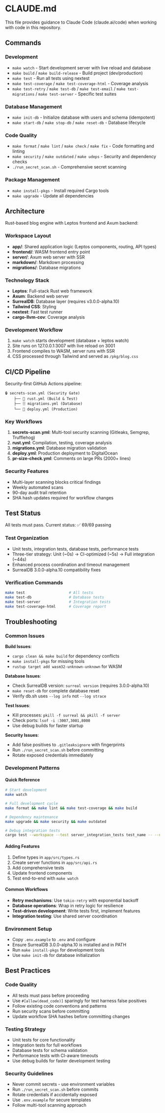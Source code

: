 # CLAUDE.md

This file provides guidance to Claude Code (claude.ai/code) when working with code in this repository.

## Commands

### Development
- `make watch` - Start development server with live reload and database
- `make build` / `make build-release` - Build project (dev/production)
- `make test` - Run all tests using nextest
- `make test-coverage` / `make test-coverage-html` - Coverage analysis
- `make test-retry` / `make test-db` / `make test-email` / `make test-migrations` / `make test-server` - Specific test suites

### Database Management
- `make init-db` - Initialize database with users and schema (idempotent)
- `make start-db` / `make stop-db` / `make reset-db` - Database lifecycle

### Code Quality
- `make format` / `make lint` / `make check` / `make fix` - Code formatting and linting
- `make security` / `make outdated` / `make udeps` - Security and dependency checks
- `./run_secret_scan.sh` - Comprehensive secret scanning

### Package Management
- `make install-pkgs` - Install required Cargo tools
- `make upgrade` - Update all dependencies

## Architecture

Rust-based blog engine with Leptos frontend and Axum backend:

### Workspace Layout
- **app/**: Shared application logic (Leptos components, routing, API types)
- **frontend/**: WASM frontend entry point
- **server/**: Axum web server with SSR
- **markdown/**: Markdown processing
- **migrations/**: Database migrations

### Technology Stack
- **Leptos**: Full-stack Rust web framework
- **Axum**: Backend web server
- **SurrealDB**: Database layer (requires v3.0.0-alpha.10)
- **Tailwind CSS**: Styling
- **nextest**: Fast test runner
- **cargo-llvm-cov**: Coverage analysis

### Development Workflow
1. `make watch` starts development (database + leptos watch)
2. Site runs on 127.0.0.1:3007 with live reload on 3001
3. Frontend compiles to WASM, server runs with SSR
4. CSS processed through Tailwind and served as `/pkg/blog.css`

## CI/CD Pipeline

Security-first GitHub Actions pipeline:

```
🔒 secrets-scan.yml (Security Gate)
    ├── 🦀 rust.yml (Build & Test)
    ├── 🗄️ migrations.yml (Database)
    └── 🚀 deploy.yml (Production)
```

### Key Workflows
1. **secrets-scan.yml**: Multi-tool security scanning (Gitleaks, Semgrep, Trufflehog)
2. **rust.yml**: Compilation, testing, coverage analysis
3. **migrations.yml**: Database migration validation
4. **deploy.yml**: Production deployment to DigitalOcean
5. **pr-size-check.yml**: Comments on large PRs (2000+ lines)

### Security Features
- Multi-layer scanning blocks critical findings
- Weekly automated scans
- 90-day audit trail retention
- SHA hash updates required for workflow changes

## Test Status

All tests must pass. Current status: ✅ 69/69 passing

### Test Organization
- Unit tests, integration tests, database tests, performance tests
- Three-tier strategy: Unit (~0s) → CI-optimized (~5s) → Full integration (~44s)
- Enhanced process coordination and timeout management
- SurrealDB 3.0.0-alpha.10 compatibility fixes

### Verification Commands
```bash
make test                    # All tests
make test-db                 # Database tests
make test-server             # Integration tests
make test-coverage-html      # Coverage report
```

## Troubleshooting

### Common Issues

**Build Issues**:
- `cargo clean && make build` for dependency conflicts
- `make install-pkgs` for missing tools
- `rustup target add wasm32-unknown-unknown` for WASM

**Database Issues**:
- Check SurrealDB version: `surreal version` (requires 3.0.0-alpha.10)
- `make reset-db` for complete database reset
- Verify db.sh uses `--log info` not `--log strace`

**Test Issues**:
- Kill processes: `pkill -f surreal && pkill -f server`
- Check ports: `lsof -i :3007,3001,8000`
- Use debug builds for faster startup

**Security Issues**:
- Add false positives to `.gitleaksignore` with fingerprints
- Run `./run_secret_scan.sh` before committing
- Rotate exposed credentials immediately

### Development Patterns

#### Quick Reference
```bash
# Start development
make watch

# Full development cycle
make format && make lint && make test-coverage && make build

# Dependency maintenance
make upgrade && make security && make outdated

# Debug integration tests
cargo test --workspace --test server_integration_tests test_name -- --nocapture
```

#### Adding Features
1. Define types in `app/src/types.rs`
2. Create server functions in `app/src/api.rs`
3. Add comprehensive tests
4. Update frontend components
5. Test end-to-end with `make watch`

#### Common Workflows
- **Retry mechanisms**: Use `tokio-retry` with exponential backoff
- **Database operations**: Wrap in retry logic for resilience
- **Test-driven development**: Write tests first, implement features
- **Integration testing**: Use shared server coordination

### Environment Setup
- Copy `.env.example` to `.env` and configure
- Ensure SurrealDB 3.0.0-alpha.10 is installed and in PATH
- Run `make install-pkgs` for development tools
- Use `make init-db` for database initialization

## Best Practices

### Code Quality
- All tests must pass before proceeding
- Use `#[allow(dead_code)]` sparingly for test harness false positives
- Follow existing code conventions and patterns
- Run security scans before committing
- Update workflow SHA hashes before committing changes

### Testing Strategy
- Unit tests for core functionality
- Integration tests for full workflows
- Database tests for schema validation
- Performance tests with CI-aware timeouts
- Use debug builds for faster development testing

### Security Guidelines
- Never commit secrets - use environment variables
- Run `./run_secret_scan.sh` before commits
- Rotate credentials if accidentally exposed
- Use `.env.example` for secure templates
- Follow multi-tool scanning approach